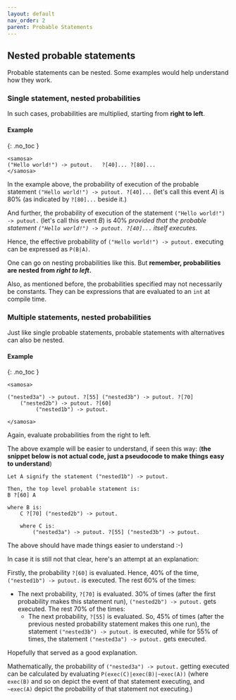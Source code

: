 ```yaml
---
layout: default
nav_order: 2
parent: Probable Statements
---
```


## Nested probable statements

Probable statements can be nested. Some examples would help understand how they work.

### Single statement, nested probabilities

In such cases, probabilities are multiplied, starting from **right to left**.

#### Example
{: .no_toc }

```
<samosa>
("Hello world!") -> putout.   ?[40]... ?[80]...
</samosa>
```

In the example above, the probability of execution of the probable statement `("Hello world!") -> putout. ?[40]...` (let's call this event _A_) is 80% (as indicated by `?[80]...` beside it.)

And further, the probability of execution of the statement `("Hello world!") -> putout.` (let's call this event _B_) is 40% _provided that the probable statement `("Hello world!") -> putout. ?[40]...` itself executes_.

Hence, the effective probability of `("Hello world!") -> putout.` executing can be expressed as `P(B|A)`.

One can go on nesting probabilities like this. But **remember, probabilities are nested from _right to left_.**

Also, as mentioned before, the probabilities specified may not necessarily be constants. They can be expressions that are evaluated to an `int` at compile time.

### Multiple statements, nested probabilities

Just like single probable statements, probable statements with alternatives can also be nested.

#### Example
{: .no_toc }

```
<samosa>

("nested3a") -> putout. ?[55] ("nested3b") -> putout. ?[70]
    ("nested2b") -> putout. ?[60]
         ("nested1b") -> putout.

</samosa>
```

Again, evaluate probabilities from the right to left.

The above example will be easier to understand, if seen this way:
(**the snippet below is not actual code, just a pseudocode to make things easy to understand**)
```
Let A signify the statement ("nested1b") -> putout.

Then, the top level probable statement is:
B ?[60] A

where B is:
    C ?[70] ("nested2b") -> putout.

    where C is:
        ("nested3a") -> putout. ?[55] ("nested3b") -> putout.  
```

The above should have made things easier to understand :-)

In case it is still not that clear, here's an attempt at an explanation:

Firstly, the probability `?[60]` is evaluated. Hence, 40% of the time, `("nested1b") -> putout.` is executed.
The rest 60% of the times:
* The next probability, `?[70]` is evaluated. 30% of times (after the first probability makes this statement run), `("nested2b") -> putout.` gets executed. The rest 70% of the times:
    * The next probability, `?[55]` is evaluated. So, 45% of times (after the previous nested probability statement makes this one run), the statement `("nested3b") -> putout.` is executed, while for 55% of times, the statement `("nested3a") -> putout.` gets executed.

Hopefully that served as a good explanation.

Mathematically, the probability of `("nested3a") -> putout.` getting executed can be calculated by evaluating `P(exec(C)|exec(B)|~exec(A))` (where `exec(B)` and so on depict the event of that statement executing, and `~exec(A)` depict the probability of that statement not executing.)